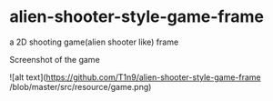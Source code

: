 # alien-shooter-style-game-frame
a 2D shooting game(alien shooter like) frame

Screenshot of the game

![alt text](https://github.com/T1n9/alien-shooter-style-game-frame
/blob/master/src/resource/game.png)


<!-- ![alt text](https://github.com/T1n9/updater/blob/master/resources/Screenshot1.png) -->
